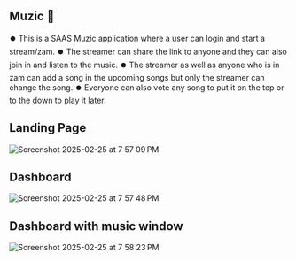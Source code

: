 ## Muzic 🚀

⏺️ This is a SAAS Muzic application where a user can login and start a stream/zam. 
⏺️ The streamer can share the link to anyone and they can also join in and listen to the music.
⏺️ The streamer as well as anyone who is in zam can add a song in the upcoming songs but only the streamer can change the song. 
⏺️ Everyone can also vote any song to put it on the top or to the down to play it later.

## Landing Page
![Screenshot 2025-02-25 at 7 57 09 PM](https://github.com/user-attachments/assets/8620ba47-4419-4b93-b913-2c088cd6e2eb)
 
## Dashboard
![Screenshot 2025-02-25 at 7 57 48 PM](https://github.com/user-attachments/assets/ef04efba-dea2-4ba6-ad4e-a750dfa6d809)

## Dashboard with music window
![Screenshot 2025-02-25 at 7 58 23 PM](https://github.com/user-attachments/assets/013792f7-e6c4-4214-9b91-93e29c238461)
